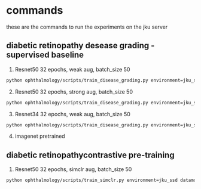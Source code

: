# commands

these are the commands to run the experiments on the jku server

## diabetic retinopathy desease grading - supervised baseline

1. Resnet50 32 epochs, weak aug, batch_size 50

```bash
python ophthalmology/scripts/train_disease_grading.py environment=jku_ssd datamodule.batch_size=50 datamodule.num_workers=24 logger.experiment_name=disease_grading logger.run_name=resnet50_weak_aug_32_epochs save_model="resnet50_weak_aug.pt" trainer.gpus="0"
```

2. Resnet50 32 epochs, strong aug, batch_size 50

```bash
python ophthalmology/scripts/train_disease_grading.py environment=jku_ssd datamodule.batch_size=50 datamodule.num_workers=24 transforms@train_transforms=strong logger.experiment_name=disease_grading logger.run_name=resnet50_strong_aug_32_epochs save_model="resnet50_strong_aug.pt" trainer.gpus="1"
```

3. Resnet34 32 epochs, weak aug, batch_size 50

```bash
python ophthalmology/scripts/train_disease_grading.py environment=jku_ssd datamodule.batch_size=50 datamodule.num_workers=24 model.name=resnet34 logger.experiment_name=disease_grading logger.run_name=resnet34_weak_aug_32_epochs save_model="resnet34_weak_aug.pt" trainer.gpus="2"
```

4. imagenet pretrained

## diabetic retinopathycontrastive pre-training

1. Resnet50 32 epochs, simclr aug, batch_size 50

```bash
python ophthalmology/scripts/train_simclr.py environment=jku_ssd datamodule.batch_size=50 datamodule.num_workers=24 logger.experiment_name=simclr logger.run_name=simclr_aug_32_epochs  save_model="resnet50backbone_simclr_aug.pt" trainer.gpus="3"
```
